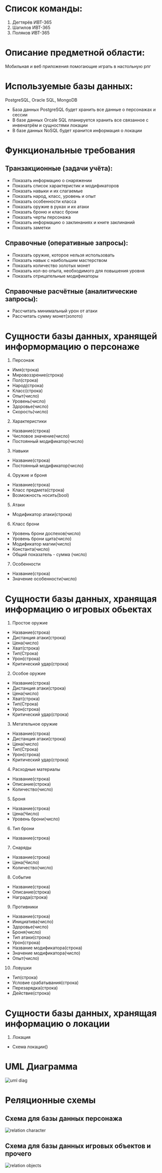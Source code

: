 # Список команды:

1. Дегтярёв ИВТ-365
2. Шатилов ИВТ-365
3. Поляков ИВТ-365

# Описание предметной области:

Мобильная и веб приложения помогающие играть в настольную рпг

# Используемые базы данных:
PostgreSQL, Oracle SQL, MongoDB

* База данных PostgreSQL будет хранить все данные о персонажах и сессии
* В базе данных Orcale SQL планируется хранить все связанное с инвенатрём и сущностями локации
* В базе данных NoSQL будет хранится информация о локации

# Функциональные требования
 
## Транзакционные (задачи учёта):  
* Показать информацию о снаряжении 
* Показать список характеристик и модификаторов 
* Показать навыки и их слагаемые 
* Показать народ, класс, уровень и опыт 
* Показать особенности класса 
* Показать оружие в руках и их атаки 
* Показать броню и класс брони 
* Показать черты персонажа 
* Показать информацию о заклинаниях и книге заклинаний 
* Показать заметки 
 
## Справочные (оперативные запросы): 
* Показать оружие, которое нельзя использовать 
* Показать навык с наибольшим мастерством 
* Показать количество золотых монет 
* Показать кол-во опыта, необходимого для повышения уровня 
* Показать отрицательные модификаторы 
 
## Справочные расчётные (аналитические запросы):
* Рассчитать минимальный урон от атаки 
* Рассчитать сумму монет(золото)
 
# Сущности базы данных, хранящей информормацию о персонаже
 
1) Персонаж 
* Имя(строка) 
* Мировоззрение(строка) 
* Пол(строка) 
* Народ(строка) 
* Класс(строка) 
* Опыт(число) 
* Уровень(число) 
* Здоровье(число) 
* Скорость(число)
 
2) Характеристики 
* Название(строка)  
* Числовое значение(число) 
* Постоянный модификатор(число) 

3) Навыки
* Название(строка)
* Постоянный модификатор(число)

4) Оружие и броня
* Название(строка)
* Класс предмета(строка)
* Возможность носить(bool)

5) Атаки
* Модификатор атаки(строка)

6) Класс брони
* Уровень брони доспехов(число)
* Уровень брони щита(число)
* Модификатор магии(число)
* Константа(число)
* Общий показатель - сумма (число)

7) Особенности
* Название(строка)
* Значение особенности(число)


# Сущности базы данных, хранящая информацию о игровых обьектах

1) Простое оружие
* Название(строка)
* Дистанция атаки(строка)
* Цена(число)
* Хват(строка)
* Тип(Строка)
* Урон(строка)
* Критический удар(строка)

2) Особое оружие
* Название(строка)
* Дистанция атаки(строка)
* Цена(число)
* Хват(строка)
* Тип(Строка)
* Урон(строка)
* Критический удар(строка)


3) Метательное оружие
* Название(строка)
* Дистанция атаки(строка)
* Цена(число)
* Тип(Строка)
* Урон(строка)
* Критический удар(строка)

4) Расходные материалы
* Название(строка)
* Описание(строка)
* Количество(число)

5) Броня 
* Название(строка)
* Цена(Число)
* Уровень брони(число)

6) Тип брони
* Название(строка)


7) Снаряды
*  Название(строка)
* Цена(Число)
* Количество(число)

8) Событие
* Название(строка)
* Описание(строка)
* Награда(строка)

9) Противники  
* Название(строка)
* Инициатива(число)
* Здоровье(число)
* Броня(число)
* Тип атаки(строка)
* Урон(строка)
* Название модификатора(строка)
* Значение модификатора(число)
* Опыт(число)

10) Ловушки
* Тип(строка)
* Условие срабатывания(строка)
* Перезарядка(строка)
* Действие(строка)

# Сущности базы данных, хранящая информацию о локации

1) Локация 
* Схема локации()


# UML Диаграмма
![uml diag](https://github.com/underckit/SUBD-Degt-Pol-Shatil-/blob/main/Images/UML.jpg "UML диаграмма для мастера и игрока")

# Реляционные схемы
## Схема для базы данных персонажа
![relation character](https://github.com/underckit/SUBD-Degt-Pol-Shatil-/blob/main/Images/RelationCharacter.PNG)

## Схема для базы данных игровых объектов и прочего
![relation objects](https://github.com/underckit/SUBD-Degt-Pol-Shatil-/blob/main/Images/RelationObjects.png)